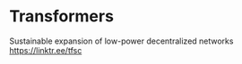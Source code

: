 # Transformers
Sustainable  expansion of  low-power  decentralized  networks
https://linktr.ee/tfsc
